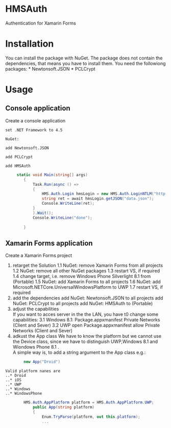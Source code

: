 # HMSAuth
Authentication for Xamarin Forms

# Installation
You can install the package with NuGet.
The package does not contain the dependencies, that means you have to install them.
You need the followiong packages:
	* Newtonsoft.JSON 
	* PCLCrypt 

# Usage
## Console application

Create a console application

	set .NET Framework to 4.5
	
	NuGet:
	
	add Newtonsoft.JSON 
	
	add PCLCrypt 
	
	add HMSAuth
	
	
```C#
	 static void Main(string[] args)
        {
            Task.Run(async () =>
            {
                HMS.Auth.Login hmsLogin = new HMS.Auth.LoginNTLM("http://winxmap/NTLM", "winxmap", "authtest", "hello@123");
                string ret = await hmsLogin.getJSON("data.json");
                Console.WriteLine(ret);
            }
            ).Wait();
            Console.WriteLine("done");
                
        }
```

	
## Xamarin Forms application
	
Create a Xamarin Forms project

1. retarget the Solution
	1.1 NuGet: remove Xamarin Forms from all projects
	1.2 NuGet: remove all other NuGet packages
	1.3 restart VS, if required
	1.4 change target, i.e. remove Windows Phone Silverlight 8.1 from (Portable)
	1.5 NuGet: add Xamarin Forms to all projects
	1.6 NuGet: add Microsoft.NETCore.UniversalWindowsPlatform to UWP
	1.7 restart VS, if required
2. add the dependencies
	add NuGet: Newtonsoft.JSON to all projects
	add NuGet: PCLCrypt to all projects
	add NuGet: HMSAuth to (Portable)
3. adjust the capabilities	
	If you want to acces server in the the LAN, you have t0 change some capabilities:
	3.1 Windows 8.1: 
		Package.appxmanifest
		Private Networks (Client and Sever)
	3.2 UWP
		open Package.appxmanifest
		allow Private Networks (Client and Sever)
4. adkust the App class
	We have to know the platform but we cannot use the Device class, since we have to distinguish UWP,Windows 8.1 and Wiondows Phone 8.1		.	
	A simple way is, to add a string argument to the App class 
	e.g.: 
```C#
		new App("Droid")
```
	Valid platform nanes are
	..* Droid
	..* iOS
	..* UWP
	..* Windows
	..* WindowsPhone

```C#
		HMS.Auth.AppPlatform platform = HMS.Auth.AppPlatform.UWP;
			public App(string platform)
			{
				Enum.TryParse(platform, out this.platform);
				...
```
	
	
	

